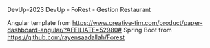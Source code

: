 DevUp-2023
DevUp - FoRest - Gestion Restaurant 

Angular template from https://www.creative-tim.com/product/paper-dashboard-angular/?AFFILIATE=52980#
Spring Boot from https://github.com/rayensaadallah/Forest

